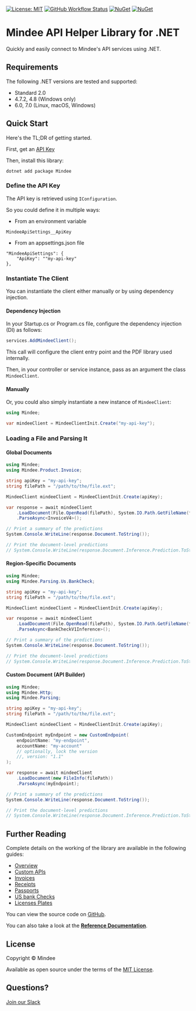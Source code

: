 [![License: MIT](https://img.shields.io/github/license/mindee/mindee-api-dotnet)](https://opensource.org/licenses/MIT) [![GitHub Workflow Status](https://github.com/mindee/mindee-api-dotnet/actions/workflows/unit-tests.yml/badge.svg)](https://github.com/mindee/mindee-api-dotnet/actions/workflows/dotnet.yml) [![NuGet](https://img.shields.io/nuget/v/mindee)](https://www.nuget.org/packages/Mindee) [![NuGet](https://img.shields.io/nuget/dt/Mindee)](https://www.nuget.org/packages/Mindee)

# Mindee API Helper Library for .NET
Quickly and easily connect to Mindee's API services using .NET.

## Requirements
The following .NET versions are tested and supported:
* Standard 2.0
* 4.7.2, 4.8 (Windows only)
* 6.0, 7.0 (Linux, macOS, Windows)

## Quick Start
Here's the TL;DR of getting started.

First, get an [API Key](https://developers.mindee.com/docs/create-api-key)

Then, install this library:
```shell
dotnet add package Mindee
```

### Define the API Key
The API key is retrieved using `IConfiguration`.

So you could define it in multiple ways: 
* From an environment variable
```
MindeeApiSettings__ApiKey
```
* From an appsettings.json file
```
"MindeeApiSettings": {
    "ApiKey": ""my-api-key"
},
```

### Instantiate The Client
You can instantiate the client either manually or by using dependency injection.

#### Dependency Injection
In your Startup.cs or Program.cs file, configure the dependency injection (DI) as follows:
```csharp
services.AddMindeeClient();
```
This call will configure the client entry point and the PDF library used internally.

Then, in your controller or service instance, pass as an argument the class ``MindeeClient``.


#### Manually
Or, you could also simply instantiate a new instance of `MindeeClient`:
```csharp
using Mindee;

var mindeeClient = MindeeClientInit.Create("my-api-key");
```

### Loading a File and Parsing It

#### Global Documents
```csharp
using Mindee;
using Mindee.Product.Invoice;

string apiKey = "my-api-key";
string filePath = "/path/to/the/file.ext";

MindeeClient mindeeClient = MindeeClientInit.Create(apiKey);

var response = await mindeeClient
    .LoadDocument(File.OpenRead(filePath), System.IO.Path.GetFileName(filePath))
    .ParseAsync<InvoiceV4>();

// Print a summary of the predictions
System.Console.WriteLine(response.Document.ToString());

// Print the document-level predictions
// System.Console.WriteLine(response.Document.Inference.Prediction.ToString());
```

#### Region-Specific Documents
```csharp
using Mindee;
using Mindee.Parsing.Us.BankCheck;

string apiKey = "my-api-key";
string filePath = "/path/to/the/file.ext";

MindeeClient mindeeClient = MindeeClientInit.Create(apiKey);

var response = await mindeeClient
    .LoadDocument(File.OpenRead(filePath), System.IO.Path.GetFileName(filePath))
    .ParseAsync<BankCheckV1Inference>();

// Print a summary of the predictions
System.Console.WriteLine(response.Document.ToString());

// Print the document-level predictions
// System.Console.WriteLine(response.Document.Inference.Prediction.ToString());
```

#### Custom Document (API Builder)

```csharp
using Mindee;
using Mindee.Http;
using Mindee.Parsing;

string apiKey = "my-api-key";
string filePath = "/path/to/the/file.ext";

MindeeClient mindeeClient = MindeeClientInit.Create(apiKey);

CustomEndpoint myEndpoint = new CustomEndpoint(
    endpointName: "my-endpoint",
    accountName: "my-account"
    // optionally, lock the version
    //, version: "1.1"
);

var response = await mindeeClient
    .LoadDocument(new FileInfo(filePath))
    .ParseAsync(myEndpoint);

// Print a summary of the predictions
System.Console.WriteLine(response.Document.ToString());

// Print the document-level predictions
// System.Console.WriteLine(response.Document.Inference.Prediction.ToString());
```

## Further Reading
Complete details on the working of the library are available in the following guides:

* [Overview](https://developers.mindee.com/docs/dotnet-ocr-overview)
* [Custom APIs](https://developers.mindee.com/docs/dotnet-api-builder)
* [Invoices](https://developers.mindee.com/docs/dotnet-invoice-ocr)
* [Receipts](https://developers.mindee.com/docs/dotnet-receipt-ocr)
* [Passports](https://developers.mindee.com/docs/dotnet-passport-ocr)
* [US bank Checks](https://developers.mindee.com/docs/dotnet-us-bank-check-ocr)
* [Licenses Plates](https://developers.mindee.com/docs/dotnet-licence-plates-ocr)

You can view the source code on [GitHub](https://github.com/mindee/mindee-api-nodejs).

You can also take a look at the
**[Reference Documentation](https://mindee.github.io/mindee-api-dotnet/)**.

## License
Copyright © Mindee

Available as open source under the terms of the [MIT License](https://opensource.org/licenses/MIT).

## Questions?
[Join our Slack](https://join.slack.com/t/mindee-community/shared_invite/zt-1jv6nawjq-FDgFcF2T5CmMmRpl9LLptw)
